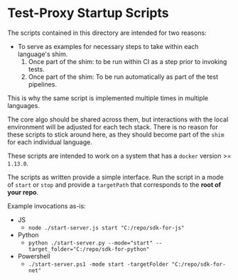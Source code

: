 # Test-Proxy Startup Scripts

The scripts contained in this directory are intended for two reasons:

- To serve as examples for necessary steps to take within each language's shim.
   1. Once part of the shim: to be run within CI as a step prior to invoking tests.
   2. Once part of the shim: To be run automatically as part of the test pipelines.

This is why the same script is implemented multiple times in multiple languages.

The core algo should be shared across them, but interactions with the local environment will be adjusted for each tech stack. There is no reason for these scripts to stick around here, as they should become part of the `shim` for each individual language.

These scripts are intended to work on a system that has a `docker` version >= `1.13.0`.

The scripts as written provide a simple interface. Run the script in a mode of `start` or `stop` and provide a `targetPath` that corresponds to the **root of your repo**.

Example invocations as-is:

- JS
  - `node ./start-server.js start "C:/repo/sdk-for-js"`
- Python
  - `python ./start-server.py --mode="start" --target_folder="C:/repo/sdk-for-python"`
- Powershell
  - `./start-server.ps1 -mode start -targetFolder "C:/repo/sdk-for-net"`